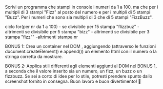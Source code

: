 Scrivi un programma che stampi in console i numeri da 1 a 100,
ma che per i multipli di 3 stampi "Fizz" al posto del numero e per i multipli di 5 stampi "Buzz".
Per i numeri che sono sia multipli di 3 che di 5 stampi "FizzBuzz".


ciclo for(per nr da 1 a 100)
    - se divisibile per 15
        stampa "flizzbuz"
    - altrimenti se divisibile per 5
        stampa "bizz"
    - altrimenti se divisibile per 3
        stampa "fizz""
    -altrimenti
        stampa nr







BONUS 1:
Crea un container nel DOM , aggiungendo (attraverso le funzioni document.createElement() e append()) un elemento html con il numero o la stringa corretta da mostrare.





BONUS 2:
Applica stili differenti agli elementi aggiunti al DOM nel BONUS 1, a seconda che il valore inserito sia un numero, un fizz, un buzz o un fizzbuzz.
Se sei a corto di idee per lo stile, potresti prendere spunto dallo screenshot fornito in consegna.
Buon lavoro e buon divertimento! :slightly_smiling_face:

 
